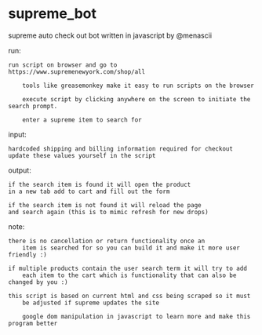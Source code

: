 # supreme_bot

supreme auto check out bot written in javascript by @menascii

run:
   			
	run script on browser and go to https://www.supremenewyork.com/shop/all
      
        tools like greasemonkey make it easy to run scripts on the browser

      	execute script by clicking anywhere on the screen to initiate the search prompt.
      
      	enter a supreme item to search for
	
input:

	hardcoded shipping and billing information required for checkout
	update these values yourself in the script

output:

	if the search item is found it will open the product 
  	in a new tab add to cart and fill out the form
          
  	if the search item is not found it will reload the page 
  	and search again (this is to mimic refresh for new drops)
          
  note:
  			
	there is no cancellation or return functionality once an 
        item is searched for so you can build it and make it more user friendly :)
        
	if multiple products contain the user search term it will try to add 
        each item to the cart which is functionality that can also be changed by you :)
   
	this script is based on current html and css being scraped so it must 
        be adjusted if supreme updates the site

        google dom manipulation in javascript to learn more and make this program better
